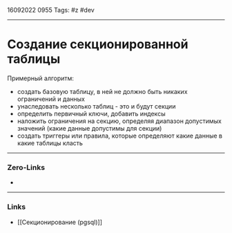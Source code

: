 16092022 0955
Tags: #z #dev

---
# Создание секционированной таблицы

Примерный алгоритм:
- создать базовую таблицу, в ней не должно быть никаких ограничений и данных
- унаследовать несколько таблиц - это и будут секции
- определить первичный ключи, добавить индексы
- наложить ограничения на секцию, определяя диапазон допустимых значений (какие данные допустимы для секции)
- создать триггеры или правила, которые определяют какие данные в какие таблицы класть

---
### Zero-Links
- 

---
### Links
- [[Секционирование (pgsql)]]